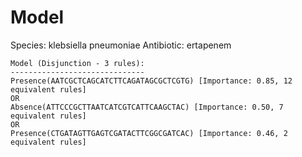 
# Model

Species: klebsiella pneumoniae
Antibiotic: ertapenem

```
Model (Disjunction - 3 rules):
------------------------------
Presence(AATCGCTCAGCATCTTCAGATAGCGCTCGTG) [Importance: 0.85, 12 equivalent rules]
OR
Absence(ATTCCCGCTTAATCATCGTCATTCAAGCTAC) [Importance: 0.50, 7 equivalent rules]
OR
Presence(CTGATAGTTGAGTCGATACTTCGGCGATCAC) [Importance: 0.46, 2 equivalent rules]

```


